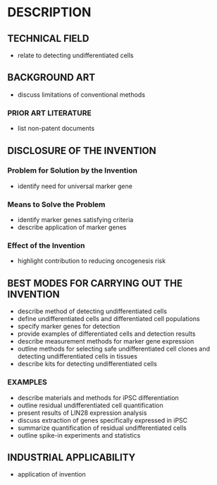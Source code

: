 # DESCRIPTION

## TECHNICAL FIELD

- relate to detecting undifferentiated cells

## BACKGROUND ART

- discuss limitations of conventional methods

### PRIOR ART LITERATURE

- list non-patent documents

## DISCLOSURE OF THE INVENTION

### Problem for Solution by the Invention

- identify need for universal marker gene

### Means to Solve the Problem

- identify marker genes satisfying criteria
- describe application of marker genes

### Effect of the Invention

- highlight contribution to reducing oncogenesis risk

## BEST MODES FOR CARRYING OUT THE INVENTION

- describe method of detecting undifferentiated cells
- define undifferentiated cells and differentiated cell populations
- specify marker genes for detection
- provide examples of differentiated cells and detection results
- describe measurement methods for marker gene expression
- outline methods for selecting safe undifferentiated cell clones and detecting undifferentiated cells in tissues
- describe kits for detecting undifferentiated cells

### EXAMPLES

- describe materials and methods for iPSC differentiation
- outline residual undifferentiated cell quantification
- present results of LIN28 expression analysis
- discuss extraction of genes specifically expressed in iPSC
- summarize quantification of residual undifferentiated cells
- outline spike-in experiments and statistics

## INDUSTRIAL APPLICABILITY

- application of invention

